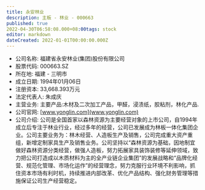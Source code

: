 ```yaml
---
title: 永安林业
description: 主板 - 林业 - 000663
published: true
2022-04-30T06:58:08.000+08:00tags: stock
editor: markdown
dateCreated: 2022-01-01T00:00:00.000Z
---
```


- 公司名称: 福建省永安林业(集团)股份有限公司
- 股票代码: 000663.SZ
- 所在地: 福建 - 三明市
- 成立日期: 1994年01月06日
- 注册资本: 33,668.393万元
- 法定代表人: 朱成庆
- 主营业务: 主要产品:木材及二次加工产品，甲醛，浸渍纸，胶粘剂，林化产品.
- 公司官网: [www.yonglin.com](www.yonglin.com)
- 公司介绍: 公司是全国首家以森林资源为主要经营对象的上市公司，自1994年成立后专注于林业行业，经过多年的经营，公司已发展成为林板一体化集团企业。公司主要业务为：林木经营、人造板生产及销售，公司完成重大资产重组，新增定制家具生产及销售业务。公司坚持以“森林资源为基础，因地制宜做好森林资源分类经营，做强人造板，努力拓展家具装饰装修等延伸领域，致力把公司打造成以木质材料为主的全产业链企业集团”的发展战略和“品牌化经营、规范化管理、市场化运作”的经营理念，努力克服行业环境不利影响，抓住资本市场有利时机，持续推进内部改革、优化产品结构、强化财务管理等措施保证公司生产经营稳定。


